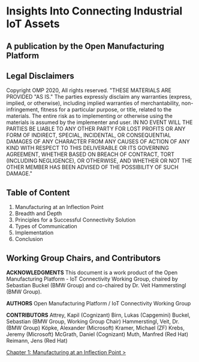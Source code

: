 # Insights Into Connecting Industrial IoT Assets
## A publication by the Open Manufacturing Platform

## Legal Disclaimers
Copyright OMP 2020, All rights reserved.
"THESE MATERIALS ARE PROVIDED "AS IS."  The parties expressly disclaim any warranties (express, implied, or otherwise), including implied warranties of merchantability, non-infringement, fitness for a particular purpose, or title, related to the materials. The entire risk as to implementing or otherwise using the materials is assumed by the implementer and user. IN NO EVENT WILL THE PARTIES BE LIABLE TO ANY OTHER PARTY FOR LOST PROFITS OR ANY FORM OF INDIRECT, SPECIAL, INCIDENTAL, OR CONSEQUENTIAL DAMAGES OF ANY CHARACTER FROM ANY CAUSES OF ACTION OF ANY KIND WITH RESPECT TO THIS DELIVERABLE OR ITS GOVERNING AGREEMENT, WHETHER BASED ON BREACH OF CONTRACT, TORT (INCLUDING NEGLIGENCE), OR OTHERWISE, AND WHETHER OR NOT THE OTHER MEMBER HAS BEEN ADVISED OF THE POSSIBILITY OF SUCH DAMAGE."

## Table of Content

1. Manufacturing at an Inflection Point
2. Breadth and Depth
3. Principles for a Successful Connectivity Solution
4. Types of Communication
5. Implementation
6. Conclusion 

## Working Group Chairs, and Contributors
**ACKNOWLEDGMENTS**
This document is a work product of the Open Manufacturing Platform - IoT Connectivity Working Group, chaired by Sebastian Buckel (BMW Group) and co-chaired by Dr. Veit Hammerstingl (BMW Group).

**AUTHORS**
Open Manufacturing Platform / IoT Connectivity Working Group 

**CONTRIBUTORS**
 Attrey, Kapil              (Cognizant)
 Birn, Lukas                (Capgemini)
 Buckel, Sebastian 		    (BMW Group, Working Group Chair)
 Hammerstingl, Veit, Dr.	(BMW Group)
 Köpke, Alexander		    (Microsoft)
 Kramer, Michael		    (ZF)
 Krebs, Jeremy			    (Microsoft)
 McGrath, Daniel			(Cognizant)
 Muth, Manfred			    (Red Hat)
 Reimann, Jens	        	(Red Hat)

[Chapter 1: Manufacturing at an Inflection Point >](01_Manufacturing_at_an_Inflection_Point.md)
